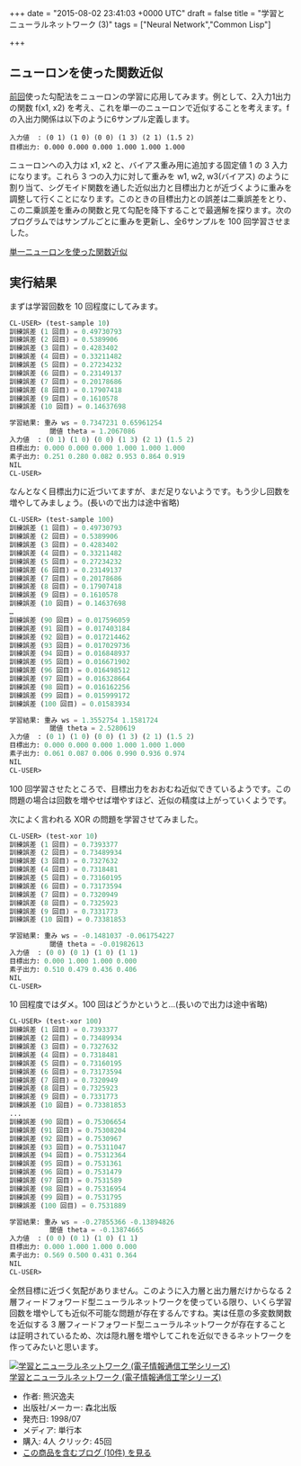 
+++
date = "2015-08-02 23:41:03 +0000 UTC"
draft = false
title = "学習とニューラルネットワーク (3)"
tags = ["Neural Network","Common Lisp"]

+++
## ニューロンを使った関数近似

<a href="http://tanakahx.hatenablog.com/entry/2015/08/01/221121">前回</a>使った勾配法をニューロンの学習に応用してみます。例として、2入力1出力の関数 f(x1, x2) を考え、これを単一のニューロンで近似することを考えます。f の入出力関係は以下のように6サンプル定義します。

```
入力値  : (0 1) (1 0) (0 0) (1 3) (2 1) (1.5 2)
目標出力: 0.000 0.000 0.000 1.000 1.000 1.000
```


ニューロンへの入力は x1, x2 と、バイアス重み用に追加する固定値 1 の 3 入力になります。これら 3 つの入力に対して重みを w1, w2, w3(バイアス) のように割り当て、シグモイド関数を通した近似出力と目標出力とが近づくように重みを調整して行くことになります。このときの目標出力との誤差は二乗誤差をとり、この二乗誤差を重みの関数と見て勾配を降下することで最適解を探ります。次のプログラムではサンプルごとに重みを更新し、全6サンプルを 100 回学習させました。

<script src="https://gist.github.com/505c5699928c0d4553cd.js"> </script>

<a href="https://gist.github.com/505c5699928c0d4553cd">単一ニューロンを使った関数近似</a>

## 実行結果

まずは学習回数を 10 回程度にしてみます。

```lisp
CL-USER> (test-sample 10)
訓練誤差 (1 回目) = 0.49730793
訓練誤差 (2 回目) = 0.5389906
訓練誤差 (3 回目) = 0.4283402
訓練誤差 (4 回目) = 0.33211482
訓練誤差 (5 回目) = 0.27234232
訓練誤差 (6 回目) = 0.23149137
訓練誤差 (7 回目) = 0.20178686
訓練誤差 (8 回目) = 0.17907418
訓練誤差 (9 回目) = 0.1610578
訓練誤差 (10 回目) = 0.14637698

学習結果: 重み ws = 0.7347231 0.65961254
          閾値 theta = 1.2067086
入力値  : (0 1) (1 0) (0 0) (1 3) (2 1) (1.5 2)
目標出力: 0.000 0.000 0.000 1.000 1.000 1.000
素子出力: 0.251 0.280 0.082 0.953 0.864 0.919
NIL
CL-USER> 

```


なんとなく目標出力に近づいてますが、まだ足りないようです。もう少し回数を増やしてみましょう。(長いので出力は途中省略)

```lisp
CL-USER> (test-sample 100)
訓練誤差 (1 回目) = 0.49730793
訓練誤差 (2 回目) = 0.5389906
訓練誤差 (3 回目) = 0.4283402
訓練誤差 (4 回目) = 0.33211482
訓練誤差 (5 回目) = 0.27234232
訓練誤差 (6 回目) = 0.23149137
訓練誤差 (7 回目) = 0.20178686
訓練誤差 (8 回目) = 0.17907418
訓練誤差 (9 回目) = 0.1610578
訓練誤差 (10 回目) = 0.14637698
…
訓練誤差 (90 回目) = 0.017596059
訓練誤差 (91 回目) = 0.017403184
訓練誤差 (92 回目) = 0.017214462
訓練誤差 (93 回目) = 0.017029736
訓練誤差 (94 回目) = 0.016848937
訓練誤差 (95 回目) = 0.016671902
訓練誤差 (96 回目) = 0.016498512
訓練誤差 (97 回目) = 0.016328664
訓練誤差 (98 回目) = 0.016162256
訓練誤差 (99 回目) = 0.015999172
訓練誤差 (100 回目) = 0.01583934

学習結果: 重み ws = 1.3552754 1.1581724
          閾値 theta = 2.5280619
入力値  : (0 1) (1 0) (0 0) (1 3) (2 1) (1.5 2)
目標出力: 0.000 0.000 0.000 1.000 1.000 1.000
素子出力: 0.061 0.087 0.006 0.990 0.936 0.974
NIL
CL-USER> 

```


100 回学習させたところで、目標出力をおおむね近似できているようです。この問題の場合は回数を増やせば増やすほど、近似の精度は上がっていくようです。

次によく言われる XOR の問題を学習させてみました。

```lisp
CL-USER> (test-xor 10)
訓練誤差 (1 回目) = 0.7393377
訓練誤差 (2 回目) = 0.73489934
訓練誤差 (3 回目) = 0.7327632
訓練誤差 (4 回目) = 0.7318481
訓練誤差 (5 回目) = 0.73160195
訓練誤差 (6 回目) = 0.73173594
訓練誤差 (7 回目) = 0.7320949
訓練誤差 (8 回目) = 0.7325923
訓練誤差 (9 回目) = 0.7331773
訓練誤差 (10 回目) = 0.73381853

学習結果: 重み ws = -0.1481037 -0.061754227
          閾値 theta = -0.01982613
入力値  : (0 0) (0 1) (1 0) (1 1)
目標出力: 0.000 1.000 1.000 0.000
素子出力: 0.510 0.479 0.436 0.406
NIL
CL-USER> 

```


10 回程度ではダメ。100 回はどうかというと…(長いので出力は途中省略)

```lisp
CL-USER> (test-xor 100)
訓練誤差 (1 回目) = 0.7393377
訓練誤差 (2 回目) = 0.73489934
訓練誤差 (3 回目) = 0.7327632
訓練誤差 (4 回目) = 0.7318481
訓練誤差 (5 回目) = 0.73160195
訓練誤差 (6 回目) = 0.73173594
訓練誤差 (7 回目) = 0.7320949
訓練誤差 (8 回目) = 0.7325923
訓練誤差 (9 回目) = 0.7331773
訓練誤差 (10 回目) = 0.73381853
...
訓練誤差 (90 回目) = 0.75306654
訓練誤差 (91 回目) = 0.75308204
訓練誤差 (92 回目) = 0.7530967
訓練誤差 (93 回目) = 0.75311047
訓練誤差 (94 回目) = 0.75312364
訓練誤差 (95 回目) = 0.7531361
訓練誤差 (96 回目) = 0.7531479
訓練誤差 (97 回目) = 0.7531589
訓練誤差 (98 回目) = 0.75316954
訓練誤差 (99 回目) = 0.7531795
訓練誤差 (100 回目) = 0.7531889

学習結果: 重み ws = -0.27855366 -0.13894826
          閾値 theta = -0.13874665
入力値  : (0 0) (0 1) (1 0) (1 1)
目標出力: 0.000 1.000 1.000 0.000
素子出力: 0.569 0.500 0.431 0.364
NIL
CL-USER> 

```


全然目標に近づく気配がありません。このように入力層と出力層だけからなる 2 層フィードフォワード型ニューラルネットワークを使っている限り、いくら学習回数を増やしても近似不可能な問題が存在するんですね。実は任意の多変数関数を近似する 3 層フィードフォワード型ニューラルネットワークが存在することは証明されているため、次は隠れ層を増やしてこれを近似できるネットワークを作ってみたいと思います。

<div class="hatena-asin-detail"><a href="http://www.amazon.co.jp/exec/obidos/ASIN/4627702914/hatena-blog-22/"><img src="http://ecx.images-amazon.com/images/I/41G7K3JENVL._SL160_.jpg" class="hatena-asin-detail-image" alt="学習とニューラルネットワーク (電子情報通信工学シリーズ)" title="学習とニューラルネットワーク (電子情報通信工学シリーズ)"/></a><div class="hatena-asin-detail-info"><a href="http://www.amazon.co.jp/exec/obidos/ASIN/4627702914/hatena-blog-22/">学習とニューラルネットワーク (電子情報通信工学シリーズ)</a><ul><li><span class="hatena-asin-detail-label">作者:</span> 熊沢逸夫</li><li><span class="hatena-asin-detail-label">出版社/メーカー:</span> 森北出版</li><li><span class="hatena-asin-detail-label">発売日:</span> 1998/07</li><li><span class="hatena-asin-detail-label">メディア:</span> 単行本</li><li><span class="hatena-asin-detail-label">購入</span>: 4人 <span class="hatena-asin-detail-label">クリック</span>: 45回</li><li><a href="http://d.hatena.ne.jp/asin/4627702914/hatena-blog-22" target="_blank">この商品を含むブログ (10件) を見る</a></li></ul></div><div class="hatena-asin-detail-foot"></div></div>


